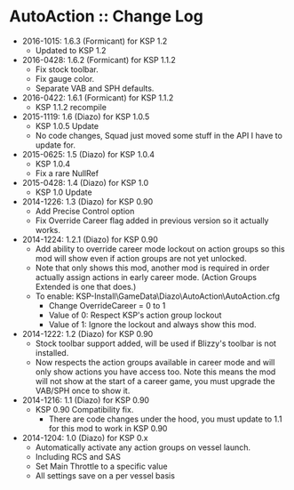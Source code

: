 # AutoAction :: Change Log

* 2016-1015: 1.6.3 (Formicant) for KSP 1.2
	+ Updated to KSP 1.2
* 2016-0428: 1.6.2 (Formicant) for KSP 1.1.2
	+ Fix stock toolbar.
	+ Fix gauge color.
	+ Separate VAB and SPH defaults. 
* 2016-0422: 1.6.1 (Formicant) for KSP 1.1.2
	+ KSP 1.1.2 recompile
* 2015-1119: 1.6 (Diazo) for KSP 1.0.5
	+ KSP 1.0.5 Update
	+ No code changes, Squad just moved some stuff in the API I have to update for.
* 2015-0625: 1.5 (Diazo) for KSP 1.0.4
	+ KSP 1.0.4
	+ Fix a rare NullRef
* 2015-0428: 1.4 (Diazo) for KSP 1.0
	+ KSP 1.0 Update
* 2014-1226: 1.3 (Diazo) for KSP 0.90
	+ Add Precise Control option
	+ Fix Override Career flag added in previous version so it actually works.
* 2014-1224: 1.2.1 (Diazo) for KSP 0.90
	+ Add ability to override career mode lockout on action groups so this mod will show even if action groups are not yet unlocked.
	+ Note that only shows this mod, another mod is required in order actually assign actions in early career mode. (Action Groups Extended is one that does.)
	+ To enable: KSP-Install\GameData\Diazo\AutoAction\AutoAction.cfg
		- Change OverrideCareer = 0 to 1
		- Value of 0: Respect KSP's action group lockout
		- Value of 1: Ignore the lockout and always show this mod.
* 2014-1222: 1.2 (Diazo) for KSP 0.90
	+ Stock toolbar support added, will be used if Blizzy's toolbar is not installed.
	+ Now respects the action groups available in career mode and will only show actions you have access too. Note this means the mod will not show at the start of a career game, you must upgrade the VAB/SPH once to show it.
* 2014-1216: 1.1 (Diazo) for KSP 0.90
	+ KSP 0.90 Compatibility fix.
		- There are code changes under the hood, you must update to 1.1 for this mod to work in KSP 0.90 
* 2014-1204: 1.0 (Diazo) for KSP 0.x
	+ Automatically activate any action groups on vessel launch.
	+ Including RCS and SAS
	+ Set Main Throttle to a specific value
	+ All settings save on a per vessel basis	
